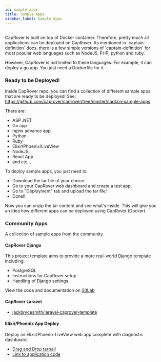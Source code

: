```yaml
---
id: sample-apps
title: Sample Apps
sidebar_label: Sample Apps
---
```


<br/>
CapRover is built on top of Docker container. Therefore, pretty much all applications can be deployed on CapRover. As mentioned in `captain-definition` docs, there is a few simple versions of `captain-definition` for most popular web languages such as NodeJS, PHP, python and ruby.

However, CapRover is not limited to these languages. For example, it can deploy a go app. You just need a Dockerfile for it. 


### Ready to be Deployed!

Inside CapRover repo, you can find a collection of different sample apps that are ready to be deployed! See:
https://github.com/caprover/caprover/tree/master/captain-sample-apps

There are:
- ASP .NET
- Go app
- nginx advance app
- Python
- Ruby
- Elixir/Phoenix/LiveView
- NodeJS
- React App
- and etc...


To deploy sample apps, you just need to:
- Download the tar file of your choice.
- Go to your CapRover web dashboard and create a test app.
- Go to "Deployment" tab and upload the tar file!
- Done!!

Now you can unzip the tar content and see what's inside. This will give you an idea how different apps can be deployed using CapRover (Docker).


### Community Apps

A collection of sample apps from the community.

#### CapRover Django

This project template aims to provide a more real-world Django template including:
- PostgreSQL
- Instructions for CapRover setup
- Handling of Django settings

View the code and documentation on [GitLab](https://gitlab.com/kamneros/caprover-django)

#### CapRover Laravel

- [jackbrycesmith/laravel-caprover-template](https://github.com/jackbrycesmith/laravel-caprover-template)

#### Elixir/Phoenix App Deploy
Deploy an Elixir/Phoenix LiveView web app complete with diagnostic dashboard.

- [Drag and Drop tarball](https://github.com/TehSnappy/phoenix_sample/releases/download/v1.0/phoenix_sample.tar)
- [Link to application code](https://github.com/TehSnappy/phoenix_sample)



